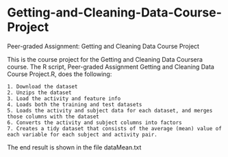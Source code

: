 # Getting-and-Cleaning-Data-Course-Project
Peer-graded Assignment: Getting and Cleaning Data Course Project

This is the course project for the Getting and Cleaning Data Coursera course. The R script, Peer-graded Assignment Getting and Cleaning Data Course Project.R, does the following:

    1. Download the dataset
    2. Unzips the dataset
    3. Load the activity and feature info
    4. Loads both the training and test datasets
    5. Loads the activity and subject data for each dataset, and merges those columns with the dataset
    6. Converts the activity and subject columns into factors
    7. Creates a tidy dataset that consists of the average (mean) value of each variable for each subject and activity pair.

The end result is shown in the file dataMean.txt
